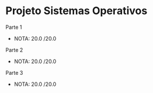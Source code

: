 # Projeto Sistemas Operativos

Parte 1

- NOTA: 20.0 /20.0

Parte 2

- NOTA: 20.0 /20.0

Parte 3

- NOTA: 20.0 /20.0
